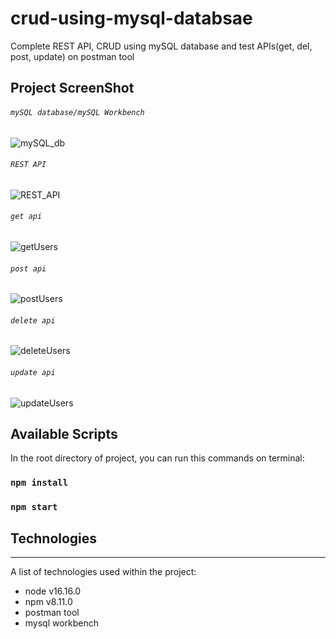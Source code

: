 # crud-using-mysql-databsae
Complete REST API, CRUD using mySQL database and test APIs(get, del, post, update) on postman tool

## Project ScreenShot
###### `mySQL database/mySQL Workbench`
![mySQL_db](https://user-images.githubusercontent.com/114060450/224333394-7a7055c9-6eb7-49a2-8a92-1569d1180d99.png)

###### `REST API`
![REST_API](https://user-images.githubusercontent.com/114060450/224333508-b90d2fce-c34e-4dff-9357-65164b4d839d.png)

###### `get api`
![getUsers](https://user-images.githubusercontent.com/114060450/224334014-d17bc755-46fc-4500-ae0e-155e32c6b43c.png)

###### `post api`
![postUsers](https://user-images.githubusercontent.com/114060450/224334027-18996ab3-a309-400f-a8f0-85169181a01d.png)

###### `delete api`
![deleteUsers](https://user-images.githubusercontent.com/114060450/224334040-f6f77302-c9cd-4f11-ab2a-1f310d2a7aec.png)

###### `update api`
![updateUsers](https://user-images.githubusercontent.com/114060450/224334059-f9cbfb0c-2747-4abf-bcc7-8479669ae75c.png)


## Available Scripts

In the root directory of project, you can run this commands on terminal:
### `npm install`
### `npm start`

## Technologies
***
A list of technologies used within the project:
* node v16.16.0
* npm v8.11.0
* postman tool
* mysql workbench
